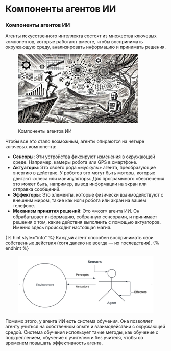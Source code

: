 # Компоненты агентов ИИ

### Компоненты агентов ИИ

Агенты искусственного интеллекта состоят из множества ключевых компонентов, которые работают вместе, чтобы воспринимать окружающую среду, анализировать информацию и принимать решения.

<div align="left"><figure><img src="../../.gitbook/assets/image (1).png" alt="" width="375"><figcaption><p>Компоненты агентов ИИ</p></figcaption></figure></div>

Чтобы все это стало возможным, агенты опираются на четыре ключевых компонента:

* **Сенсоры**: Эти устройства фиксируют изменения в окружающей среде. Например, камеры робота или GPS в смартфоне.
* **Актуаторы**: Это своего рода «мускулы» агента, преобразующие энергию в действие. У роботов это могут быть моторы, которые двигают колеса или манипуляторы. Для программного обеспечения это может быть, например, вывод информации на экран или отправка сообщений.
* **Эффекторы**: Это элементы, которые физически взаимодействуют с внешним миром, такие как ноги робота или экран на вашем телефоне.
* **Механизм принятия решений**: Это «мозг» агента ИИ. Он обрабатывает информацию, собранную сенсорами, и принимает решения о том, какие действия выполнить с помощью актуаторов. Именно здесь происходит настоящая магия.

{% hint style="info" %}
Каждый агент способен воспринимать свои собственные действия (хотя далеко не всегда — их последствия).
{% endhint %}

<div align="left"><figure><img src="../../.gitbook/assets/ai-components-of-agents-min.png" alt="" width="563"><figcaption></figcaption></figure></div>

Помимо этого, у агента ИИ есть система обучения. Она позволяет агенту учиться на собственном опыте и взаимодействии с окружающей средой. Система обучения использует такие методы, как обучение с подкреплением, обучение с учителем и без учителя, чтобы со временем повышать эффективность агента.
